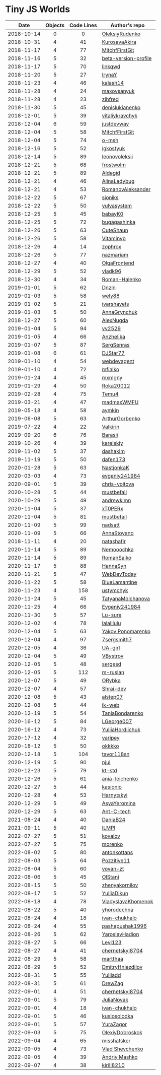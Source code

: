 # Tiny JS Worlds

 Date       | Objects | Code Lines | Author's repo
------------|:-------:|:----------:|----------------
 2018-10-14 |    0    |      0     | [OleksiyRudenko](https://github.com/OleksiyRudenko/a-tiny-JS-world)
 2018-10-31 |    4    |     41     | [KurosavaAkira](https://github.com/KurosavaAkira/kottans-frontend/tree/master/task_js-pre-oop)
 2018-11-17 |    4    |     77     | [MitchfFirstGit](https://github.com/MitchfFirstGit/a-tiny-JS-world)
 2018-11-16 |    5    |     32     | [beta-version-profile](https://github.com/beta-version-profile/a-tiny-JS-world)
 2018-11-17 |    5    |     70     | [linkqwd](https://github.com/linkqwd/a-tiny-JS-world/tree/populate-world)
 2018-11-20 |    5    |     27     | [IrynaY](https://github.com/IrynaY/a-tiny-JS-world/tree/populate-world)
 2018-11-23 |    4    |     46     | [kalash14](https://github.com/kalash14/a-tiny-JS-world/tree/populate-world)
 2018-11-28 |    4    |     24     | [maxovsanyuk]( https://github.com/maxovsanyuk/kottans-frontend/tree/master/task_js-pre-oop)
 2018-11-28 |    4    |     23     | [zihfred]( https://github.com/Zihfred/a-tiny-JS-world)
 2018-11-30 |    5    |     45     | [denislukianenko](https://github.com/denislukianenko/a-tiny-JS-world)
 2018-12-01 |    5    |     39     | [vitaliykravchyk](https://github.com/vitaliykravchyk/a-tiny-JS-world)
 2018-12-04 |    6    |     59     | [justdevway](https://github.com/justdevway/a-tiny-JS-world/tree/populate-work)
 2018-12-04 |    5    |     58     | [MitchfFirstGit](https://github.com/MitchfFirstGit/a-tiny-JS-world)
 2018-12-04 |    5    |     74     | [o-msh](https://github.com/o-msh/a-tiny-JS-world)
 2018-12-16 |    5    |     52     | [igkostyuk](https://github.com/igkostyuk/a-tiny-JS-world)
 2018-12-14 |    5    |     89     | [leonovoleksii](https://github.com/leonovoleksii/a-tiny-JS-world)
 2018-12-21 |    5    |     68     | [frostwolm](https://github.com/frostwolm/a-tiny-JS-world)
 2018-12-21 |    5    |     89     | [Aldegid](https://github.com/Aldegid/a-tiny-JS-world)
 2018-12-21 |    4    |     46     | [AlinaLadybug](https://github.com/AlinaLadybug/a-tiny-JS-world)
 2018-12-21 |    4    |     53     | [RomanovAleksander](https://github.com/RomanovAleksander/a-tiny-JS-world)
 2018-12-22 |    5    |     67     | [sioniks](https://github.com/sioniks/a-tiny-JS-world)
 2018-12-22 |    5    |     50     | [yulyasystem](https://github.com/yulyasystem/a-tiny-JS-world)
 2018-12-25 |    5    |     45     | [babayK0](https://github.com/babayK0/a-tiny-JS-world)
 2018-12-25 |    5    |     72     | [bugagashinka](https://github.com/bugagashinka/a-tiny-JS-world)
 2018-12-26 |    5    |     63     | [CuteShaun](https://github.com/CuteShaun/a-tiny-JS-world)
 2018-12-26 |    5    |     58     | [Vitaminvp](https://github.com/Vitaminvp/a-tiny-JS-world)
 2018-12-26 |    4    |     14     | [zophrox](https://github.com/zophrox/a-tiny-JS-world/blob/populate-world/index.js)
 2018-12-26 |    5    |     77     | [nazmariam](https://github.com/nazmariam/a-tiny-JS-world)
 2018-12-27 |    4    |     40     | [OlgaFrontend](https://github.com/OlgaFrontend/a-tiny-JS-world)
 2018-12-29 |    5    |     52     | [vladk96](https://github.com/vladk96/a-tiny-JS-world)
 2018-12-30 |    4    |     34     | [Roman-Halenko](https://github.com/Roman-Halenko/a-tiny-JS-world/blob/gh-pages/index.js)
 2019-01-01 |    5    |     62     | [Dnzln](https://github.com/dnzln/a-tiny-JS-world/)
 2019-01-03 |    5    |     58     | [wely88](https://github.com/wely88/a-tiny-JS-world)
 2019-01-02 |    5    |     21     | [ivarshavets](https://github.com/ivarshavets/a-tiny-JS-world)
 2019-01-03 |    5    |     50     | [AnnaGrynchuk](https://github.com/AnnaGrynchuk/a-tiny-JS-world)
 2018-12-27 |    5    |     60     | [AlexNugda](https://github.com/AlexNugda/a-tiny-JS-world)
 2019-01-04 |    5    |     94     | [vv2529](https://github.com/vv2529/a-tiny-JS-world)
 2019-01-05 |    4    |     66     | [Anzhelika](https://github.com/angelikaSemeniuk/a-tiny-JS-world)
 2019-01-07 |    5    |     87     | [SergSenras](https://github.com/SergSenras/a-tiny-JS-world)
 2019-01-08 |    6    |     61     | [DJStar77](https://github.com/DJStar77/a-tiny-JS-world)
 2019-01-10 |    4    |     54     | [webdevagent](https://github.com/webdevagent/a-tiny-JS-world)
 2019-01-10 |    4    |     72     | [mfialko](https://github.com/mfialko/a-tiny-JS-world)
 2019-01-24 |    4    |     45     | [mxmgny](https://github.com/mxmgny/a-tiny-JS-world)
 2019-01-29 |    4    |     50     | [Roka20012](https://roka20012.github.io/a-tiny-JS-world/)
 2019-02-28 |    4    |     75     | [Temu4](https://temu4.github.io/a-tiny-JS-world/)
 2019-03-21 |    4    |     47     | [madmaxWMFU](https://madmaxwmfu.github.io/a-tiny-JS-world/)
 2019-05-18 |    4    |     58     | [aymkin](https://github.com/aymkin/a-tiny-JS-world)
 2019-06-08 |    5    |     63     | [ArthurGorbenko](https://arthurgorbenko.github.io/a-tiny-JS-world/)
 2019-07-22 |    4    |     22     | [Valkirin](https://valkirin.github.io/a-tiny-JS-world/)
 2019-09-20 |    6    |     76     | [Barasii](https://barasii.github.io/a-tiny-JS-world/)
 2019-10-26 |    4    |     39     | [karelskiy](https://karelskiy.github.io/a-tiny-JS-world/)
 2019-11-02 |    5    |     37     | [dashakim](https://dashakim.github.io/a-tiny-JS-world/) 
 2019-11-19 |    5    |     50     | [dafen173](https://github.com/dafen173/a-tiny-JS-world)
 2020-01-28 |    5    |     63     | [NastjonkaK](https://github.com/NastjonkaK/a-tiny-JS-world)
 2020-03-03 |    4    |     73     | [evgeniy241984](https://evgeniy241984.github.io/a-tiny-JS-world/)
 2020-09-01 |    5    |     39     | [chris-voitova](https://github.com/chris-voitova/a-tiny-JS-world)
 2020-10-28 |    5    |     44     | [mustbefail](https://github.com/mustbefail/a-tiny-JS-world)
 2020-10-29 |    5    |     49     | [andrewklmn](https://andrewklmn.github.io/a-tiny-JS-world/)
 2020-11-04 |    5    |     37     | [xT0PERx](https://github.com/xT0PERx/a-tiny-JS-world)
 2020-11-04 |    5    |     81     | [mustbefail](https://github.com/mustbefail/a-tiny-JS-world)
 2020-11-09 |    5    |     99     | [nadsatt](https://github.com/nadsatt/a-tiny-JS-world)
 2020-11-09 |    5    |     66     | [AnnaStoyano](https://github.com/AnnaStoyano/a-tiny-JS-world)
 2018-11-11 |    4    |     20     | [natashafir](https://github.com/natashafir/a-tiny-JS-world)
 2020-11-14 |    5    |     89     | [Nemooochka](https://github.com/Nemooochka/a-tiny-JS-world)
 2020-11-14 |    5    |     89     | [RomanSaiko](https://github.com/RomanSaiko/a-tiny-JS-world)
 2020-11-17 |    5    |     88     | [HannaSyn](https://github.com/HannaSyn/a-tiny-JS-world)
 2020-11-21 |    5    |     47     | [WebDevToday](https://github.com/webdevtoday/a-tiny-JS-world)
 2020-11-22 |    5    |     58     | [BlueLamantine](https://github.com/BlueLamantine/a-tiny-JS-world)
 2020-11-23 |    4    |    158     | [ustymchyk](https://github.com/ustymchyk/a-tiny-JS-world/)
 2020-11-24 |    5    |     45     | [TatyanaMolchanova](https://github.com/TatyanaMolchanova/tiny-js)
 2020-11-25 |    4    |     66     | [Evgeniy241984](https://evgeniy241984.github.io/a-tiny-JS-world/)
 2020-11-30 |    5    |     57     | [Lu-sure](https://github.com/Lu-sure/a-tiny-JS-world)
 2020-12-02 |    4    |     78     | [lalalilulu](https://lalalilulu.github.io/a-tiny-JS-world/)
 2020-12-04 |    5    |     63     | [Yakov Ponomarenko](https://github.com/Iakow/my-tiny-js-world)
 2020-12-04 |    4    |     97     | [7sergsmith7](https://github.com/7SergSmith7/a-tiny-JS-world/)
 2020-12-05 |    4    |     36     | [UA-girl](https://github.com/UA-girl/a-tiny-JS-world)
 2020-12-04 |    5    |     49     | [VBystrov](https://github.com/VBystrov/a-tiny-JS-world)
 2020-12-05 |    5    |     48     | [sergesd](https://github.com/sergesd/a-tiny-JS-world)
 2020-12-05 |    5    |    112     | [m-ruslan](https://github.com/m-ruslan/a-tiny-JS-world)
 2020-12-07 |    5    |     49     | [ORybka](https://github.com/ORybka/a-tiny-JS-world)
 2020-12-07 |    4    |     57     | [Shrai-dev](https://github.com/Shrai-dev/a-tiny-JS-world)
 2020-12-08 |    5    |     43     | [alstep07](https://github.com/alstep07/a-tiny-JS-world)
 2020-12-08 |    5    |     44     | [ik-web](https://github.com/ik-web/a-tiny-JS-world)
 2020-12-19 |    5    |     54     | [TaniaBondarenko](https://taniabondarenko.github.io/a-tiny-JS-world/)
 2020-16-12 |    5    |     84     | [LGeorge007](https://lgeorge007.github.io/a-tiny-JS-world/)
 2020-16-12 |    4    |     73     | [YuliiaHordiichuk](https://yuliiahordiichuk.github.io/a-tiny-JS-world/)
 2020-17-12 |    4    |     32     | [yaripey](https://yaripey.github.io/a-tiny-JS-world/)
 2020-18-12 |    5    |     50     | [okkkko](https://okkkko.github.io/a-tiny-JS-world/)
 2020-12-18 |    5    |    104     | [tavor118sn](https://tavor118sn.github.io/a-tiny-JS-world/)
 2020-12-19 |    5    |     90     | [njul](https://njul.github.io/a-tiny-JS-world/)
 2020-12-23 |    5    |     79     | [kt-std](https://kt-std.github.io/a-tiny-JS-world/)
 2020-12-26 |    5    |     61     | [ania-leichenko](https://github.com/ania-leichenko/a-tiny-JS-world)
 2020-12-27 |    5    |     44     | [kasionio](https://kasionio.github.io/a-tiny-JS-world/)
 2020-12-28 |    4    |     53     | [Harnytskyi](https://harnytskyi.github.io/a-tiny-JS-world/)
 2020-12-29 |    5    |     49     | [AsyaYeromina](https://github.com/AsyaYeromina/a-tiny-JS-world)
 2020-12-29 |    5    |     63     | [Ant-C-tech](https://github.com/Ant-C-tech/a-tiny-JS-world)
 2021-08-24 |    4    |     40     | [DaniaB24](https://DaniaB24.github.io/a-tiny-JS-world/)
 2021-09-11 |    5    |     40     | [ILMPI](https://github.com/ILMPI/a-tiny-JS-world)
 2022-07-27 |    5    |     51     | [kovalov](https://github.com/kovalov/a-tiny-JS-world)
 2022-07-27 |    5    |     75     | [morenko](https://github.com/maximmorenko/a-tiny-JS-world)
 2022-08-02 |    5    |     80     | [antonkottans](https://github.com/AntonKottans/a-tiny-JS-world)
 2022-08-03 |    5    |     64     | [Pozzitive11](https://pozzitive11.github.io/a-tiny-JS-world)
 2022-08-04 |    5    |     60     | [vovan-zt](https://github.com/vovan-zt/a-tiny-JS-world.git)
 2022-08-06 |    5    |     45     | [OlStani](https://github.com/OlStani/a-tiny-JS-world)
 2022-08-15 |    5    |     50     | [zhenyakornilov](https://github.com/zhenyakornilov/a-tiny-JS-world.git)
 2022-08-17 |    5    |     52     | [YuliiaDikun](https://github.com/YuliiaDikun/a-tiny-JS-world)
 2022-08-18 |    4    |     78     | [VladyslavaKhomenok](https://github.com/Vlada-khom/a-tiny-JS-world)
 2022-08-22 |    5    |     40     | [yhorodechna](https://github.com/yhorodechna/a-tiny-JS-world)
 2022-08-24 |    4    |     18     | [ivan-chukhalo](https://github.com/ivan-chukhalo/a-tiny-JS-world)
 2022-08-24 |    4    |     55     | [pashapushak1996](https://github.com/pashapushak1996/a-tiny-JS-world)
 2022-08-26 |    5    |     62     | [YaroslavHadion](https://github.com/YarHadi/a-tiny-JS-world)
 2022-08-27 |    5    |     66     | [Levi123](https://github.com/Levi123/a-tiny-JS-world/)
 2022-08-27 |    4    |     41     | [chernetskyi8704](https://github.com/chernetskyi8704/a-tiny-JS-world)
 2022-08-29 |    5    |     58     | [martthaa](https://github.com/martthaa/a-tiny-JS-world)
 2022-08-29 |    5    |     52     | [DmitryHniezdilov](https://github.com/DmitryHniezdilov/task-a-tiny-JS-world)
 2022-08-31 |    5    |     55     | [Yuliiadd](https://github.com/Yuliiadd/a-tiny-JS-world)
 2022-08-31 |    5    |     61     | [DrewZag](https://github.com/drewzag/a-tiny-JS-world)
 2022-09-01 |    4    |     51     | [chernetskyi8704](https://github.com/chernetskyi8704/a-tiny-JS-world)
 2022-09-01 |    5    |     79     | [JuliaNovak](https://github.com/JuliaNovak/a-tiny-JS-world)
 2022-09-01 |    4    |     18     | [ivan-chukhalo](https://github.com/ivan-chukhalo/a-tiny-JS-world)
 2022-09-01 |    5    |     46     | [kuslosolodka](https://github.com/kuslosolodka/a-tiny-JS-world.git)
 2022-09-01 |    5    |     57     | [YuraZagor](https://github.com/YuraZagor/a-tiny-JS-world)
 2022-09-03 |    5    |     75     | [OlexiyDobroskok](https://github.com/OlexiyDobroskok/a-tiny-JS-world)
 2022-09-04 |    4    |     65     | [misshatsker](https://github.com/misshatsker/a-tiny-JS-world)
 2022-09-05 |    4    |     73     | [Vlad Shevchenko](https://github.com/vl-shevchenko/a-tiny-JS-world/)
 2022-09-05 |    4    |     39     | [Andriy Mashko](https://github.com/andreymashko7/a-tiny-JS-world)
 2022-09-07 |    4    |     38     | [kirill8210](https://github.com/kirill8210/a-tiny-JS-world)
 
